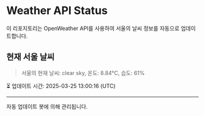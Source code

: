 
# Weather API Status

이 리포지토리는 OpenWeather API를 사용하여 서울의 날씨 정보를 자동으로 업데이트합니다.

## 현재 서울 날씨
> 서울의 현재 날씨: clear sky, 온도: 8.84°C, 습도: 61%

⏳ 업데이트 시간: 2025-03-25 13:00:16 (UTC)

---
자동 업데이트 봇에 의해 관리됩니다.
